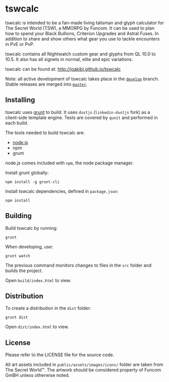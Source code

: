 tswcalc
=======

tswcalc is intended to be a fan-made living talisman and glyph calculator for The Secret World (TSW), a MMORPG by Funcom. It can be used to plan how to spend your Black Bullions, Criterion Upgrades and Astral Fuses. In addition to share and show others what gear you use to tackle encounters in PvE or PvP.

tswcalc contains all Nightwatch custom gear and glyphs from QL 10.0 to 10.5. It also has all signets in normal, elite and epic variations. 

tswcalc can be found at: http://joakibj.github.io/tswcalc

Note: all active development of tswcalc takes place in the [`develop`](https://github.com/joakibj/tswcalc/tree/develop) branch. Stable releases are merged into [`master`](https://github.com/joakibj/tswcalc/tree/master).

Installing
--------
tswcalc uses [grunt](http://gruntjs.com/) to build. 
It uses `dustjs` (`linkedin-dustjs` fork) as a client-side template engine. Tests are covered by `qunit` and performed in each build.

The tools needed to build tswcalc are:
* [node.js](http://nodejs.org/)
* npm
* grunt

node.js comes included with `npm`, the node package manager.

Install grunt globally:

    npm install -g grunt-cli

Install tswcalc dependencies, defined in `package.json`:

    npm install

Building
--------
Build tswcalc by running:

    grunt

When developing, use:
    
    grunt watch

The previous command monitors changes to files in the `src` folder and builds the project.

Open `build/index.html` to view.

Distribution
------------
To create a distribution in the `dist` folder: 

    grunt dist

Open `dist/index.html` to view.

License
-------
Please refer to the LICENSE file for the source code.

All art assets included in `public/assets/images/icons/` folder are taken from The Secret World™. The artwork should be considered property of Funcom GmBH unless otherwise noted.
